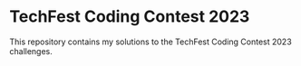 # TechFest Coding Contest 2023

This repository contains my solutions to the TechFest Coding Contest 2023 challenges.
